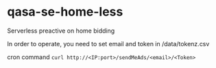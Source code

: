 # qasa-se-home-less
Serverless preactive on home bidding 

In order to operate, you need to set email and token in /data/tokenz.csv

cron command ```curl http://<IP:port>/sendMeAds/<email>/<Token>```
